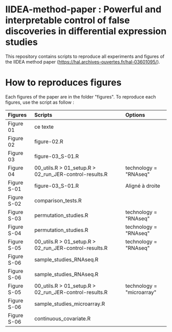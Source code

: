 # IIDEA-method-paper : Powerful and interpretable control of false discoveries in differential expression studies

This repository contains scripts to reproduce all experiments and figures of the IIDEA method paper (https://hal.archives-ouvertes.fr/hal-03601095/). 

# How to reproduces figures 

Each figures of the paper are in the folder "figures". To reproduce each figures, use the script as follow : 

| Figures  | Scripts         | Options |
| :--------------- |:---------------| :-----|
| Figure 01   |   ce texte  |           |
| Figure 02  | figure-02.R  |        |
| Figure 03  | figure-03_S-01.R          |    |
| Figure 04  | 00_utils.R > 01_setup.R > 02_run_JER-control-results.R | technology = "RNAseq" |
| Figure S-01  | figure-03_S-01.R |    Aligné à droite |
| Figure S-02  | comparison_tests.R |      |
| Figure S-03  | permutation_studies.R          |    technology = "RNAseq" |
| Figure S-04  | permutation_studies.R          |    technology = "RNAseq" |
| Figure S-05  | 00_utils.R > 01_setup.R > 02_run_JER-control-results.R | technology = "RNAseq" |
| Figure S-06  | sample_studies_RNAseq.R        |         |
| Figure S-06  | sample_studies_RNAseq.R        |         |
| Figure S-05  | 00_utils.R > 01_setup.R > 02_run_JER-control-results.R | technology = "microarray" |
| Figure S-06  | sample_studies_microarray.R        |         |
| Figure S-06  | continuous_covariate.R        |         |
